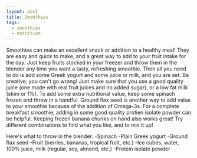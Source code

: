 ```yaml
---
layout: post
title: Smoothies
tags:
  - smoothies
  - nutrition
---
```


Smoothies can make an excellent snack or addition to a healthy meal! They are 
easy and quick to make, and a great way to add to your fruit intake for the 
day. Just keep fruits stocked in your freezer and throw them in the blender 
any time you want a tasty, refreshing smoothie. Then all you need to do is add 
some Greek yogurt and some juice or milk, and you are set. Be creative; you can't 
go wrong! Just make sure that you use a good quality juice (one made with real 
fruit juices and no added sugar), or a low fat milk (skim or 1%). To add some 
extra nutritional value, keep some spinach frozen and throw in a handful. 
Ground flax seed is another way to add value to your smoothie because of the addition 
of Omega-3s. For a complete breakfast smoothie, adding in some good quality protien 
isolate powder can be helpful. Keeping frozen banana chunks on hand also works great! 
Try different combinations to find what you like, and to mix it up! 

Here's what to throw in the blender:
-Spinach
-Plain Greek yogurt
-Ground flax seed
-Fruit (berries, bananas, tropical fruit, etc.)
-Ice cubes, water, 100% juice, milk (regular, soy, almond, etc.)
-Protein isolate powder 

